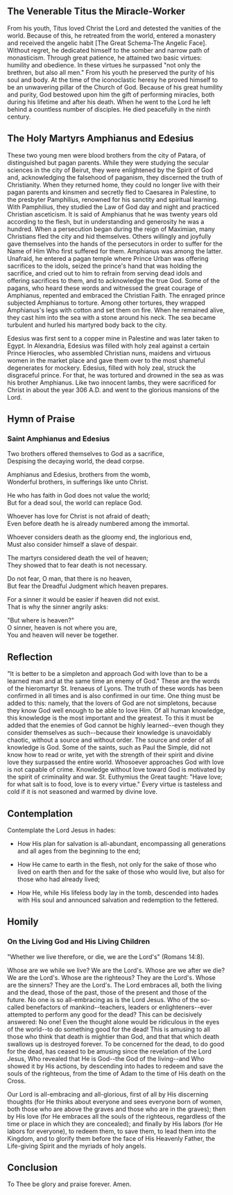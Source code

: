 ## The Venerable Titus the Miracle-Worker

From his youth, Titus loved Christ the Lord and detested the vanities of the world. Because of this, he retreated from the world, entered a monastery and received the angelic habit [The Great Schema-The Angelic Face]. Without regret, he dedicated himself to the somber and narrow path of monasticism. Through great patience, he attained two basic virtues: humility and obedience. In these virtues he surpassed "not only the brethren, but also all men." From his youth he preserved the purity of his soul and body. At the time of the iconoclastic heresy he proved himself to be an unwavering pillar of the Church of God. Because of his great humility and purity, God bestowed upon him the gift of performing miracles, both during his lifetime and after his death. When he went to the Lord he left behind a countless number of disciples. He died peacefully in the ninth century.


## The Holy Martyrs Amphianus and Edesius

These two young men were blood brothers from the city of Patara, of distinguished but pagan parents. While they were studying the secular sciences in the city of Beirut, they were enlightened by the Spirit of God and, acknowledging the falsehood of paganism, they discerned the truth of Christianity. When they returned home, they could no longer live with their pagan parents and kinsmen and secretly fled to Caesarea in Palestine, to the presbyter Pamphilius, renowned for his sanctity and spiritual learning. With Pamphilius, they studied the Law of God day and night and practiced Christian asceticism. It is said of Amphianus that he was twenty years old according to the flesh, but in understanding and generosity he was a hundred. When a persecution began during the reign of Maximian, many Christians fled the city and hid themselves. Others willingly and joyfully gave themselves into the hands of the persecutors in order to suffer for the Name of Him Who first suffered for them. Amphianus was among the latter. Unafraid, he entered a pagan temple where Prince Urban was offering sacrifices to the idols, seized the prince's hand that was holding the sacrifice, and cried out to him to refrain from serving dead idols and offering sacrifices to them, and to acknowledge the true God. Some of the pagans, who heard these words and witnessed the great courage of Amphianus, repented and embraced the Christian Faith. The enraged prince subjected Amphianus to torture. Among other tortures, they wrapped Amphianus's legs with cotton and set them on fire. When he remained alive, they cast him into the sea with a stone around his neck. The sea became turbulent and hurled his martyred body back to the city.

Edesius was first sent to a copper mine in Palestine and was later taken to Egypt. In Alexandria, Edesius was filled with holy zeal against a certain Prince Hierocles, who assembled Christian nuns, maidens and virtuous women in the market place and gave them over to the most shameful degenerates for mockery. Edesius, filled with holy zeal, struck the disgraceful prince. For that, he was tortured and drowned in the sea as was his brother Amphianus. Like two innocent lambs, they were sacrificed for Christ in about the year 306 A.D. and went to the glorious mansions of the Lord.


## Hymn of Praise

### Saint Amphianus and Edesius

Two brothers offered themselves to God as a sacrifice,  
Despising the decaying world, the dead corpse.

Amphianus and Edesius, brothers from the womb,  
Wonderful brothers, in sufferings like unto Christ.

He who has faith in God does not value the world;  
But for a dead soul, the world can replace God.

Whoever has love for Christ is not afraid of death;  
Even before death he is already numbered among the immortal.

Whoever considers death as the gloomy end, the inglorious end,  
Must also consider himself a slave of despair.

The martyrs considered death the veil of heaven;  
They showed that to fear death is not necessary.

Do not fear, O man, that there is no heaven,  
But fear the Dreadful Judgment which heaven prepares.

For a sinner it would be easier if heaven did not exist.  
That is why the sinner angrily asks:

"But where is heaven?"  
O sinner, heaven is not where you are,  
You and heaven will never be together.


## Reflection

"It is better to be a simpleton and approach God with love than to be a learned man and at the same time an enemy of God." These are the words of the hieromartyr St. Irenaeus of Lyons. The truth of these words has been confirmed in all times and is also confirmed in our time. One thing must be added to this: namely, that the lovers of God are not simpletons, because they know God well enough to be able to love Him. Of all human knowledge, this knowledge is the most important and the greatest. To this it must be added that the enemies of God cannot be highly learned--even though they consider themselves as such--because their knowledge is unavoidably chaotic, without a source and without order. The source and order of all knowledge is God. Some of the saints, such as Paul the Simple, did not know how to read or write, yet with the strength of their spirit and divine love they surpassed the entire world. Whosoever approaches God with love is not capable of crime. Knowledge without love toward God is motivated by the spirit of criminality and war. St. Euthymius the Great taught: "Have love; for what salt is to food, love is to every virtue." Every virtue is tasteless and cold if it is not seasoned and warmed by divine love.


## Contemplation

Contemplate the Lord Jesus in hades:

- How His plan for salvation is all-abundant, encompassing all generations and all ages from the beginning to the end;

- How He came to earth in the flesh, not only for the sake of those who lived on earth then and for the sake of those who would live, but also for those who had already lived;

- How He, while His lifeless body lay in the tomb, descended into hades with His soul and announced salvation and redemption to the fettered.


## Homily

### On the Living God and His Living Children

"Whether we live therefore, or die, we are the Lord's" (Romans 14:8).

Whose are we while we live? We are the Lord's. Whose are we after we die? We are the Lord's. Whose are the righteous? They are the Lord's. Whose are the sinners? They are the Lord's. The Lord embraces all, both the living and the dead, those of the past, those of the present and those of the future. No one is so all-embracing as is the Lord Jesus. Who of the so-called benefactors of mankind--teachers, leaders or enlighteners--ever attempted to perform any good for the dead? This can be decisively answered: No one! Even the thought alone would be ridiculous in the eyes of the world--to do something good for the dead! This is amusing to all those who think that death is mightier than God, and that that which death swallows up is destroyed forever. To be concerned for the dead, to do good for the dead, has ceased to be amusing since the revelation of the Lord Jesus, Who revealed that He is God--the God of the living--and Who showed it by His actions, by descending into hades to redeem and save the souls of the righteous, from the time of Adam to the time of His death on the Cross.

Our Lord is all-embracing and all-glorious, first of all by His discerning thoughts (for He thinks about everyone and sees everyone born of women, both those who are above the graves and those who are in the graves); then by His love (for He embraces all the souls of the righteous, regardless of the time or place in which they are concealed); and finally by His labors (for He labors for everyone), to redeem them, to save them, to lead them into the Kingdom, and to glorify them before the face of His Heavenly Father, the Life-giving Spirit and the myriads of holy angels.


## Conclusion

To Thee be glory and praise forever. Amen.
